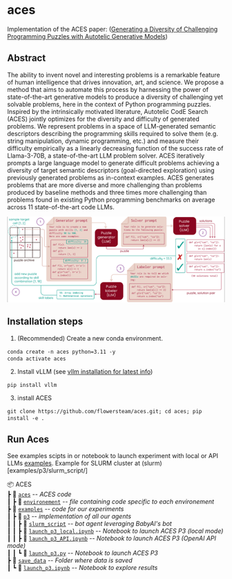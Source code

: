 # aces
Implementation of the ACES paper: ([Generating a Diversity of Challenging Programming
Puzzles with Autotelic Generative Models](https://openreview.net/pdf?id=L1mMK39Z7P))

## Abstract
The ability to invent novel and interesting problems is a remarkable feature of
human intelligence that drives innovation, art, and science. We propose a method
that aims to automate this process by harnessing the power of state-of-the-art
generative models to produce a diversity of challenging yet solvable problems,
here in the context of Python programming puzzles. Inspired by the intrinsically
motivated literature, Autotelic CodE Search (ACES) jointly optimizes for the
diversity and difficulty of generated problems. We represent problems in a space of
LLM-generated semantic descriptors describing the programming skills required
to solve them (e.g. string manipulation, dynamic programming, etc.) and measure
their difficulty empirically as a linearly decreasing function of the success rate of
Llama-3-70B, a state-of-the-art LLM problem solver. ACES iteratively prompts
a large language model to generate difficult problems achieving a diversity of
target semantic descriptors (goal-directed exploration) using previously generated
problems as in-context examples. ACES generates problems that are more diverse
and more challenging than problems produced by baseline methods and three
times more challenging than problems found in existing Python programming
benchmarks on average across 11 state-of-the-art code LLMs.

![aces_fig](docs/image/aces_fig.png)


## Installation steps
1. (Recommended) Create a new conda environment.
```
conda create -n aces python=3.11 -y
conda activate aces
```
2. Install vLLM (see [vllm installation for latest info](https://docs.vllm.ai/en/latest/getting_started/installation.html))
```
pip install vllm 
```
3. install ACES
```
git clone https://github.com/flowersteam/aces.git; cd aces; pip install -e .

```

## Run Aces
See examples scipts in or notebook to launch experiment with local or API LLMs [examples](examples/p3/).
Example for SLURM cluster at (slurm)[examples/p3/slurm_script/]



📦 ACES  
┣ 📂 [`aces`](babyai-text) -- *ACES code*    
┃ ┣ 📂 [`environement`](aces/environement) -- *file containing code specific to each environement*    
┣ 📂 [`examples`](examples) -- *code for our experiments*    
┃ ┣ 📂 [`p3`](examples/agents) -- *implementation of all our agents*    
┃ ┃ ┣ 📂 [`slurm_script`](examples/agents/slurm_script)  -- *bot agent leveraging BabyAI's bot*    
┃ ┃ ┣ 📜 [`launch_p3_local.ipynb`](examples/agents/slurm_script/launch_p3.ipynb)  -- *Notebook to launch ACES P3 (local mode)*    
┃ ┃ ┣ 📜 [`launch_p3_API.ipynb`](examples/agents/slurm_script/launch_p3.ipynb)  -- *Notebook to launch ACES P3 (OpenAI API mode)*    
┃ ┃ ┗ 📜 [`launch_p3.py`](examples/agents/slurm_script/launch_p3.ipynb)  -- *Notebook to launch ACES P3*    
┣ 📂 [`save_data`](save_data) -- *Folder where data is saved*    
┃ ┗ 📜 [`launch_p3.ipynb`](save_data/check_data.ipynb)  -- *Notebook to explore results*    
